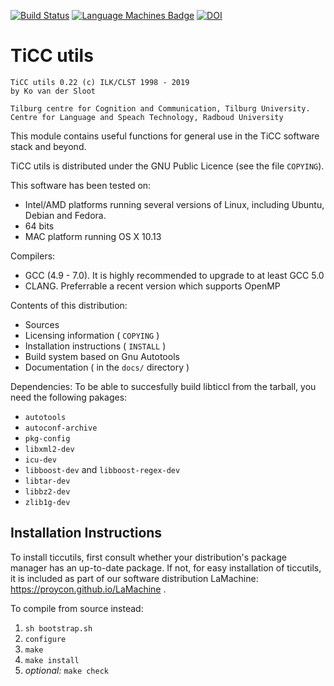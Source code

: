 [![Build Status](https://travis-ci.org/LanguageMachines/ticcutils.svg?branch=master)](https://travis-ci.org/LanguageMachines/ticcutils) [![Language Machines Badge](http://applejack.science.ru.nl/lamabadge.php/ticcutils)](http://applejack.science.ru.nl/languagemachines/) [![DOI](https://zenodo.org/badge/9028755.svg)](https://zenodo.org/badge/latestdoi/9028755)

TiCC utils
==============

    TiCC utils 0.22 (c) ILK/CLST 1998 - 2019
    by Ko van der Sloot

    Tilburg centre for Cognition and Communication, Tilburg University.
    Centre for Language and Speach Technology, Radboud University

This module contains useful functions for general use in the TiCC software
stack and beyond.

TiCC utils is distributed under the GNU Public Licence (see the file ``COPYING``).

This software has been tested on:
- Intel/AMD platforms running several versions of Linux, including Ubuntu,
  Debian and Fedora.
- 64 bits
- MAC platform running OS X 10.13

Compilers:
- GCC (4.9 - 7.0). It is highly recommended to upgrade to at least GCC 5.0
- CLANG. Preferrable a recent version which supports OpenMP

Contents of this distribution:
- Sources
- Licensing information ( ``COPYING`` )
- Installation instructions ( ``INSTALL`` )
- Build system based on Gnu Autotools
- Documentation ( in the ``docs/`` directory )

Dependencies:
To be able to succesfully build libticcl from the tarball, you need the
following pakages:
- ``autotools``
- ``autoconf-archive``
- ``pkg-config``
- ``libxml2-dev``
- ``icu-dev``
- ``libboost-dev`` and ``libboost-regex-dev``
- ``libtar-dev``
- ``libbz2-dev``
- ``zlib1g-dev``

Installation Instructions
--------------------------------

To install ticcutils, first consult whether your distribution's package manager
has an up-to-date package.  If not, for easy installation of ticcutils, it is
included as part of our software distribution LaMachine:
https://proycon.github.io/LaMachine .

To compile from source instead:
1. ``sh bootstrap.sh``
2. ``configure``
3. ``make``
4. ``make install``
5. *optional:* ``make check``
